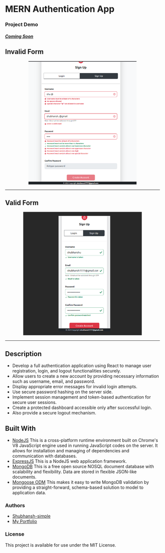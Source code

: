 # MERN Authentication App
### Project Demo
<a alt="Shop Inventory Website" href="#">
  <h5>Coming Soon</h5>
</a>

## Invalid Form
<p align="center">
  <a alt="Valid Form" href="https://github.com/Shubhansh-Simple/Accredian-frontend-task/tree/main">
    <img alt="Logo" src="https://raw.githubusercontent.com/Shubhansh-Simple/Accredian-frontend-task/main/frontend/Pictures/InvalidForm.png" height="400" /> 
  </a>
</p>

---
## Valid Form
<p align="center">
  <a alt="Valid Form" href="https://github.com/Shubhansh-Simple/Accredian-frontend-task/tree/main">
    <img alt="Logo" src="https://raw.githubusercontent.com/Shubhansh-Simple/Accredian-frontend-task/main/frontend/Pictures/ValidForm.png" height="400" /> 
  </a>
</p>

---

## Description
* Develop a full authentication application using React to manage user registration, login, and logout functionalities securely. 
* Allow users to create a new account by providing necessary information such as username, email, and password. 
* Display appropriate error messages for invalid login attempts. 
* Use secure password hashing on the server side. 
* Implement session management and token-based authentication for secure user sessions. 
* Create a protected dashboard accessible only after successful login. 
* Also provide a secure logout mechanism. 

## Built With
* [NodeJS](https://nodejs.org/) This is a cross-platform runtime environment built on Chrome's V8 JavaScript engine used in running JavaScript codes on the server. It allows for installation and managing of dependencies and communication with databases.
* [ExpressJS](https://www.expresjs.org/) This is a NodeJS web application framework.
* [MongoDB](https://www.mongodb.com/) This is a free open source NOSQL document database with scalability and flexibility. Data are stored in flexible JSON-like documents.
* [Mongoose ODM](https://mongoosejs.com/) This makes it easy to write MongoDB validation by providing a straight-forward, schema-based solution to model to application data.

### Authors
* [Shubhansh-simple](https://github.com/Shubhansh-Simple)
* [My Portfolio](https://shub.pythonanywhere.com/profile/)
### License
This project is available for use under the MIT License.


